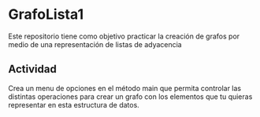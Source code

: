 # GrafoLista1

Este repositorio tiene como objetivo practicar la creación de grafos por medio de una representación de listas de adyacencia

## Actividad

Crea un menu de opciones en el método main que permita controlar las distintas operaciones para crear un grafo con los elementos que tu quieras representar en esta estructura de datos.